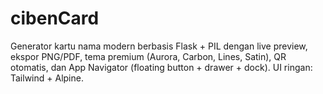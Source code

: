 # cibenCard
Generator kartu nama modern berbasis Flask + PIL dengan live preview, ekspor PNG/PDF, tema premium (Aurora, Carbon, Lines, Satin), QR otomatis, dan App Navigator (floating button + drawer + dock). UI ringan: Tailwind + Alpine.
